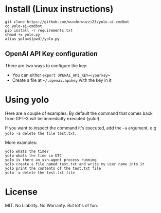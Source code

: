 # Install (Linux instructions)

```
git clone https://github.com/wunderwuzzi23/yolo-ai-cmdbot
cd yolo-ai-cmdbot
pip install -r requirements.txt
chmod +x yolo.py
alias yolo=$(pwd)/yolo.py
```

## OpenAI API Key configuration

There are two ways to configure the key:
- You can either `export OPENAI_API_KEY=<yourkey>`
- Create a file at `~/.openai.apikey` with the key in it

# Using yolo

Here are a couple of examples. By default the command that comes back from GPT-3 will be immediatly executed (yolo!). 

If you want to inspect the command it's executed, add the `-a` argument, e.g `yolo -a delete the file test.txt`.

More examples:

```
yolo whats the time?
yolo whats the time in UTC
yolo is there an ssh-agent process running
yolo create a file named test.txt and write my user name into it
yolo print the contents of the test.txt file
yolo -a delete the test.txt file
```

# License

MIT. No Liability. No Warranty. But lot's of fun.
